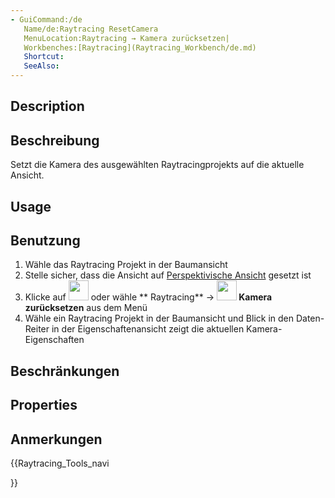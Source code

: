 ```yaml
---
- GuiCommand:/de
   Name/de:Raytracing ResetCamera
   MenuLocation:Raytracing → Kamera zurücksetzen|
   Workbenches:[Raytracing](Raytracing_Workbench/de.md)
   Shortcut:
   SeeAlso:
---
```



</div>

## Description


<div class="mw-translate-fuzzy">

## Beschreibung

Setzt die Kamera des ausgewählten Raytracingprojekts auf die aktuelle Ansicht.


</div>

## Usage


<div class="mw-translate-fuzzy">

## Benutzung

1.  Wähle das Raytracing Projekt in der Baumansicht
2.  Stelle sicher, dass die Ansicht auf [Perspektivische Ansicht](Std_PerspectiveCamera/de.md) gesetzt ist
3.  Klicke auf <img alt="" src=images/Raytracing_ResetCamera.png  style="width:32px;"> oder wähle ** Raytracing** → **<img src="images/Raytracing_ResetCamera.png" width=32px> Kamera zurücksetzen** aus dem Menü
4.  Wähle ein Raytracing Projekt in der Baumansicht und Blick in den Daten-Reiter in der Eigenschaftenansicht zeigt die aktuellen Kamera-Eigenschaften


</div>


<div class="mw-translate-fuzzy">

## Beschränkungen


</div>

## Properties


<div class="mw-translate-fuzzy">

## Anmerkungen


</div>


<div class="mw-translate-fuzzy">





</div>


{{Raytracing_Tools_navi

}} 

